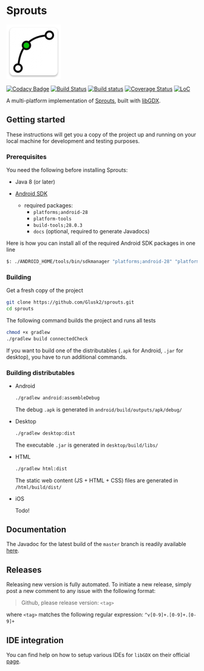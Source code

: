 # Sprouts

![logo](android/res/drawable-xxhdpi/ic_launcher.png)

[![Codacy Badge](https://app.codacy.com/project/badge/Grade/cd11be0d03e64e12995b773e0d555c04)](https://www.codacy.com/gh/Glusk/sprouts/dashboard?utm_source=github.com&amp;utm_medium=referral&amp;utm_content=Glusk/sprouts&amp;utm_campaign=Badge_Grade)
[![Build Status](https://travis-ci.com/Glusk/sprouts.svg?branch=master)](https://travis-ci.com/Glusk/sprouts)
[![Build status](https://ci.appveyor.com/api/projects/status/envq5g9ay0djc65f/branch/master?svg=true)](https://ci.appveyor.com/project/Glusk/sprouts/branch/master)
[![Coverage Status](https://coveralls.io/repos/github/Glusk/sprouts/badge.svg?branch=master)](https://coveralls.io/github/Glusk/sprouts?branch=master)
[![LoC](https://tokei.rs/b1/github/Glusk2/sprouts)](https://github.com/Glusk2/sprouts)

A multi-platform implementation of
[Sprouts](https://en.wikipedia.org/wiki/Sprouts_(game)),
built with [libGDX](https://github.com/libgdx/libgdx).

## Getting started

These instructions will get you a copy of the project up and running on your
local machine for development and testing purposes.

### Prerequisites

You need the following before installing Sprouts:

-   Java 8 (or later)

-   [Android SDK](https://developer.android.com/studio/#command-tools)
    -   required packages:
        -   `platforms;android-28`
        -   `platform-tools`
        -   `build-tools;28.0.3`
        -   `docs` (optional, required to generate Javadocs)

Here is how you can install all of the required Android SDK packages in one
line

```bash
$: ./ANDROID_HOME/tools/bin/sdkmanager "platforms;android-28" "platform-tools" "build-tools;28.0.3" "docs"
```

### Building

Get a fresh copy of the project

```bash
git clone https://github.com/Glusk2/sprouts.git
cd sprouts
```

The following command builds the project and runs all tests

```bash
chmod +x gradlew
./gradlew build connectedCheck
```

If you want to build one of the distributables (`.apk` for Android, `.jar` for
desktop), you have to run additional commands.

### Building distributables

-   Android

    ```bash
    ./gradlew android:assembleDebug
    ```

    The debug `.apk` is generated in `android/build/outputs/apk/debug/`

-   Desktop

    ```bash
    ./gradlew desktop:dist
    ```

    The executable `.jar` is generated in `desktop/build/libs/`

-   HTML

    ```bash
    ./gradlew html:dist
    ```

    The static web content (JS + HTML + CSS) files are generated in `/html/build/dist/`

-   iOS

    Todo!

## Documentation

The Javadoc for the latest build of the `master` branch is readily available
[here](https://glusk.github.io/sprouts/).

## Releases

Releasing new version is fully automated. To initiate a new release, simply post a
new comment to any issue with the following format: 

>Github, please release version: `<tag>`

where `<tag>` matches the following regular expression: `^v[0-9]+.[0-9]+.[0-9]+`
## IDE integration

You can find help on how to setup various IDEs for `libGDX` on their official
[page](https://libgdx.badlogicgames.com/documentation/gettingstarted/Setting%20Up.html).
